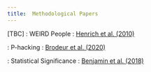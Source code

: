 ```yaml
---
title:  Methodological Papers
---
```



[TBC]
: WEIRD People
  : [Henrich et al. (2010)](#)

: P-hacking
  : [Brodeur et al. (2020)](#)

: Statistical Significance
  : [Benjamin et al. (2018)](#)
